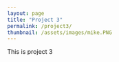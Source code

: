 ```yaml
---
layout: page
title: "Project 3"
permalink: /project3/
thumbnail: /assets/images/mike.PNG
---
```


This is project 3